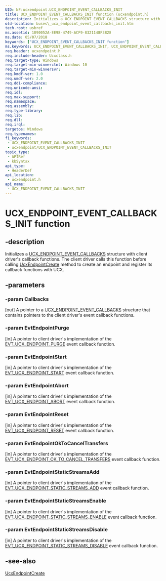 ```yaml
---
UID: NF:ucxendpoint.UCX_ENDPOINT_EVENT_CALLBACKS_INIT
title: UCX_ENDPOINT_EVENT_CALLBACKS_INIT function (ucxendpoint.h)
description: Initializes a UCX_ENDPOINT_EVENT_CALLBACKS structure with client driver's callback functions. The client driver calls this function before calling UcxEndpointCreate method to create an endpoint and register its callback functions with UCX.
old-location: buses\_ucx_endpoint_event_callbacks_init.htm
tech.root: usbref
ms.assetid: 1890052A-EE98-4749-ACF9-8321148F3828
ms.date: 05/07/2018
keywords: ["UCX_ENDPOINT_EVENT_CALLBACKS_INIT function"]
ms.keywords: UCX_ENDPOINT_EVENT_CALLBACKS_INIT, UCX_ENDPOINT_EVENT_CALLBACKS_INIT function [Buses], buses._ucx_endpoint_event_callbacks_init, ucxendpoint/UCX_ENDPOINT_EVENT_CALLBACKS_INIT
req.header: ucxendpoint.h
req.include-header: Ucxclass.h
req.target-type: Windows
req.target-min-winverclnt: Windows 10
req.target-min-winversvr: 
req.kmdf-ver: 1.0
req.umdf-ver: 2.0
req.ddi-compliance: 
req.unicode-ansi: 
req.idl: 
req.max-support: 
req.namespace: 
req.assembly: 
req.type-library: 
req.lib: 
req.dll: 
req.irql: 
targetos: Windows
req.typenames: 
f1_keywords:
 - UCX_ENDPOINT_EVENT_CALLBACKS_INIT
 - ucxendpoint/UCX_ENDPOINT_EVENT_CALLBACKS_INIT
topic_type:
 - APIRef
 - kbSyntax
api_type:
 - HeaderDef
api_location:
 - ucxendpoint.h
api_name:
 - UCX_ENDPOINT_EVENT_CALLBACKS_INIT
---
```


# UCX_ENDPOINT_EVENT_CALLBACKS_INIT function


## -description

Initializes a <a href="/windows-hardware/drivers/ddi/ucxendpoint/ns-ucxendpoint-_ucx_endpoint_event_callbacks">UCX_ENDPOINT_EVENT_CALLBACKS</a> structure with client driver's callback functions. The client driver calls this function before calling <a href="/windows-hardware/drivers/ddi/ucxendpoint/nf-ucxendpoint-ucxendpointcreate">UcxEndpointCreate</a> method to create an endpoint and register its callback functions with UCX.

## -parameters

### -param Callbacks 

[out]
A pointer to a <a href="/windows-hardware/drivers/ddi/ucxendpoint/ns-ucxendpoint-_ucx_endpoint_event_callbacks">UCX_ENDPOINT_EVENT_CALLBACKS</a> structure that contains pointers to the client driver's event callback functions.

### -param EvtEndpointPurge 

[in]
A pointer to client driver's implementation of the <a href="/windows-hardware/drivers/ddi/ucxendpoint/nc-ucxendpoint-evt_ucx_endpoint_purge">EVT_UCX_ENDPOINT_PURGE</a>                     event callback function.

### -param EvtEndpointStart 

[in]
A pointer to client driver's implementation of the <a href="/windows-hardware/drivers/ddi/ucxendpoint/nc-ucxendpoint-evt_ucx_endpoint_start">EVT_UCX_ENDPOINT_START</a>                     event callback function.

### -param EvtEndpointAbort 

[in]
A pointer to client driver's implementation of the <a href="/windows-hardware/drivers/ddi/ucxendpoint/nc-ucxendpoint-evt_ucx_endpoint_abort">EVT_UCX_ENDPOINT_ABORT</a>                     event callback function.

### -param EvtEndpointReset 

[in]
A pointer to client driver's implementation of the <a href="/windows-hardware/drivers/ddi/ucxendpoint/nc-ucxendpoint-evt_ucx_endpoint_reset">EVT_UCX_ENDPOINT_RESET</a>                     event callback function.

### -param EvtEndpointOkToCancelTransfers 

[in]
A pointer to client driver's implementation of the <a href="/windows-hardware/drivers/ddi/ucxendpoint/nc-ucxendpoint-evt_ucx_endpoint_ok_to_cancel_transfers">EVT_UCX_ENDPOINT_OK_TO_CANCEL_TRANSFERS</a>    event callback function.

### -param EvtEndpointStaticStreamsAdd 

[in]
A pointer to client driver's implementation of the <a href="/windows-hardware/drivers/ddi/ucxendpoint/nc-ucxendpoint-evt_ucx_endpoint_static_streams_add">EVT_UCX_ENDPOINT_STATIC_STREAMS_ADD</a>        event callback function.

### -param EvtEndpointStaticStreamsEnable 

[in]
A pointer to client driver's implementation of the <a href="/windows-hardware/drivers/ddi/ucxendpoint/nc-ucxendpoint-evt_ucx_endpoint_static_streams_enable">EVT_UCX_ENDPOINT_STATIC_STREAMS_ENABLE</a>     event callback function.

### -param EvtEndpointStaticStreamsDisable 

[in]
A pointer to client driver's implementation of the <a href="/windows-hardware/drivers/ddi/ucxendpoint/nc-ucxendpoint-evt_ucx_endpoint_static_streams_disable">EVT_UCX_ENDPOINT_STATIC_STREAMS_DISABLE</a>    event callback function.

## -see-also

<a href="/windows-hardware/drivers/ddi/ucxendpoint/nf-ucxendpoint-ucxendpointcreate">UcxEndpointCreate</a>